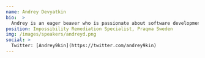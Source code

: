 ```yaml
---
name: Andrey Devyatkin
bio:  >
  Andrey is an eager beaver who is passionate about software development and development processes automation. During years, Andrey worked as a coach, software developer, scrum master, build and release engineer, architect for Continuous Integration and Delivery infrastructure. Currently, Andrey is leading operations in Swedish branch of Praqma, a home of automation geeks who chose to teach Continuous Delivery and do software development automation for a living.
position: Impossibility Remediation Specialist, Praqma Sweden
img: /images/speakers/andreyd.png
social: >
  Twitter: [Andrey9kin](https://twitter.com/andrey9kin)
---
```


